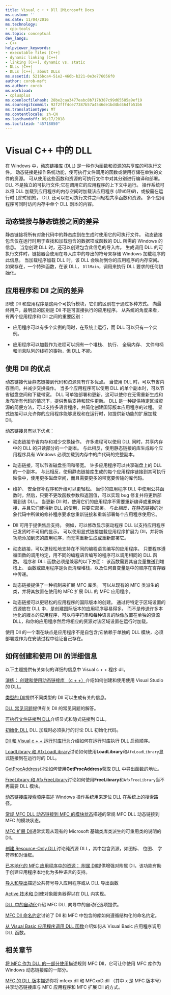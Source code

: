 ```yaml
---
title: Visual c + + Dll |Microsoft Docs
ms.custom: ''
ms.date: 11/04/2016
ms.technology:
- cpp-tools
ms.topic: conceptual
dev_langs:
- C++
helpviewer_keywords:
- executable files [C++]
- dynamic linking [C++]
- linking [C++], dynamic vs. static
- DLLs [C++]
- DLLs [C++], about DLLs
ms.assetid: 5216bca4-51e2-466b-b221-0e3e776056f0
author: corob-msft
ms.author: corob
ms.workload:
- cplusplus
ms.openlocfilehash: 28be2caa3477eabc8b717b387c99d65585a9ef19
ms.sourcegitcommit: 92f2fff4ce77387b57a4546de1bd4bd464fb51b6
ms.translationtype: MT
ms.contentlocale: zh-CN
ms.lasthandoff: 09/17/2018
ms.locfileid: "45718050"
---
```

# <a name="dlls-in-visual-c"></a>Visual C++ 中的 DLL

在 Windows 中，动态链接库 (DLL) 是一种作为函数和资源的共享库的可执行文件。 动态链接是操作系统功能，使可执行文件调用的函数或使用存储在单独的文件的资源。 可从使用这些函数和资源的可执行文件中对其分别进行编译和部署。 DLL 不是独立的可执行文件;它在调用它的应用程序的上下文中运行。 操作系统可以将 DLL 加载到应用程序的内存空间时加载该应用程序 (*隐式链接*)，或按需在运行时 (*显式链接*)。 DLL 还可以在可执行文件之间轻松共享函数和资源。 多个应用程序可同时访问内存中单个 DLL 副本的内容。

## <a name="differences-between-dynamic-linking-and-static-linking"></a>动态链接与静态链接之间的差异

静态链接将所有对象代码中的静态库到在生成时使用它的可执行文件。 动态链接包含仅在运行时用于查找和加载包含的数据项或函数的 DLL 所需的 Windows 的信息。 当您创建 DLL 时，还可以创建包含此信息的导入库。 生成调用 DLL 的可执行文件时，链接器会使用在导入库中的导出的符号来存储 Windows 加载程序的此信息。 当加载程序加载 DLL 时，该 DLL 会映射到你的应用程序的内存空间。 如果存在，一个特殊函数，在该 DLL， `DllMain`，调用来执行 DLL 要求的任何初始化。

<a name="differences-between-applications-and-dlls"></a>

## <a name="differences-between-applications-and-dlls"></a>应用程序和 Dll 之间的差异

即使 Dll 和应用程序是这两个可执行模块，它们的区别在于通过多种方式。 向最终用户，最明显的区别是 Dll 不是可直接执行的应用程序。 从系统的角度来看，有两个应用程序和 Dll 之间的重要区别：

- 应用程序可以有多个实例的同时，在系统上运行，而 DLL 可以只有一个实例。

- 应用程序可以加载作为进程可以拥有一个堆栈、 执行、 全局内存、 文件句柄和消息队列的线程的事物，但 DLL 不能。

<a name="advantages-of-using-dlls"></a>

## <a name="advantages-of-using-dlls"></a>使用 Dll 的优点

动态链接代替静态链接到代码和资源具有许多优点。 当使用 DLL 时，可以节省内存空间，并减少交换操作。 当多个应用程序可以使用 DLL 的单个副本时，可以节省磁盘空间和下载带宽。 DLL 可单独部署和更新，这可以使你在无需重新生成和发布所有代码的情况下，提供售后支持和软件更新。 DLL 是一种提供特定区域资源的简便方法，可以支持多语言程序，并简化创建国际版本应用程序的过程。 显式链接可以允许你的应用程序能够发现和在运行时，如提供新功能的扩展加载 Dll。

动态链接具有以下优点：

- 动态链接节省内存和减少交换操作。 许多进程可以使用 DLL 同时，共享内存中的 DLL 的只读部分的一个副本。 与此相反，使用静态链接的库生成每个应用程序具有 Windows 必须加载到内存中的库代码的完整副本。

- 动态链接，可以节省磁盘空间和带宽。 许多应用程序可以共享磁盘上的 DLL 的一个副本。 与此相反，使用静态链接库生成的每个应用程序链接到其可执行映像中，使用更多磁盘空间，而且需要更多的带宽要传输的库代码。

- 维护、 安全修补程序和升级可以更轻松。 当你的应用程序 DLL 中使用公共函数时，然后，只要不更改函数参数和返回值，可以实现 bug 修复并将更新部署到该 DLL。 当更新 Dll 时，使用它们的应用程序不需要重新编译或重新链接，并且它们使得新 DLL 的使用，只要它部署。 与此相反，在静态链接的对象代码中所做的修补程序要求您重新链接和重新部署每个应用程序使用它。

- Dll 可用于提供售后支持。 例如，可以修改显示驱动程序 DLL 以支持应用程序已发货时不可用的显示。 可以使用显式链接加载应用程序扩展为 Dll，并将新功能添加到您的应用程序，而无需重新生成或重新部署它。

- 动态链接，可以更轻松地支持在不同的编程语言编写的应用程序。 只要程序遵循函数的调用约定，用不同的编程语言编写的程序可以调用相同的 DLL 函数。 程序和 DLL 函数必须是兼容的以下方面： 该函数需要其自变量推送到堆栈上、 函数或应用程序是负责清理堆栈，以及任何自变量是中的顺序在寄存器中传递。

- 动态链接提供了一种机制来扩展 MFC 库类。 可以从现有的 MFC 类派生的类，并将其放置在使用的 MFC 扩展 DLL 的 MFC 应用程序。

- 动态链接可以更轻松的应用程序的国际版本的创建。 通过将特定于区域设置的资源放在 DLL 中，是创建国际版本的应用程序容易得多。 而不是传送许多本地化的版本的应用程序，可以将字符串和每种语言的映像放置在单独的资源 DLL，和你的应用程序然后将相应的资源对该区域设置在运行时加载。

使用 Dll 的一个潜在缺点是应用程序不是自包含;它依赖于单独的 DLL 模块，必须部署或作为在安装过程中验证自己存在。

## <a name="more-information-on-how-to-create-and-use-dlls"></a>如何创建和使用 Dll 的详细信息

以下主题提供有关如何的详细的信息中 Visual c + + 程序 dll。

[演练： 创建和使用动态链接库 （c + +）](../build/walkthrough-creating-and-using-a-dynamic-link-library-cpp.md)介绍如何创建和使用使用 Visual Studio 的 DLL。

[类型的 Dll](../build/kinds-of-dlls.md)提供不同类型的 Dll 可以生成有关的信息。

[DLL 常见问题](../build/dll-frequently-asked-questions.md)提供有关 Dll 的常见问题的解答。

[可执行文件链接到 DLL](../build/linking-an-executable-to-a-dll.md)介绍显式和隐式链接到 DLL。

[初始化 DLL](../build/run-time-library-behavior.md#initializing-a-dll) DLL 加载时必须执行的讨论 DLL 初始化代码。

[Dll 和 Visual c + + 运行时库行为](../build/run-time-library-behavior.md)介绍如何在运行时库执行 DLL 启动顺序。

[LoadLibrary 和 AfxLoadLibrary](../build/loadlibrary-and-afxloadlibrary.md)讨论如何使用**LoadLibrary**和`AfxLoadLibrary`显式链接到在运行时的 DLL。

[GetProcAddress](../build/getprocaddress.md)讨论如何使用**GetProcAddress**获取 DLL 中导出函数的地址。

[FreeLibrary 和 AfxFreeLibrary](../build/freelibrary-and-afxfreelibrary.md)讨论如何使用**FreeLibrary**和`AfxFreeLibrary`当不再需要 DLL 模块。

[动态链接库搜索顺序](/windows/desktop/Dlls/dynamic-link-library-search-order)描述 Windows 操作系统用来定位 DLL 在系统上的搜索路径。

[常规 MFC DLL 动态链接到 MFC 的模块状态](../build/module-states-of-a-regular-dll-dynamically-linked-to-mfc.md)描述的常规 MFC DLL 动态链接到 MFC 的模块状态。

[MFC 扩展 Dll](../build/extension-dlls-overview.md)通常实现从现有的 Microsoft 基础类库类派生的可重用类的说明的 Dll。

[创建 Resource-Only DLL](../build/creating-a-resource-only-dll.md)讨论纯资源 DLL，其中包含资源，如图标、 位图、 字符串和对话框。

[已本地化的 MFC 应用程序中的资源： 附属 Dll](../build/localized-resources-in-mfc-applications-satellite-dlls.md)提供增强对附属 Dll，该功能有助于创建应用程序本地化为多种语言的支持。

[导入和导出](../build/importing-and-exporting.md)描述公共符号导入应用程序或从 DLL 导出函数

[Active 技术和 Dll](../build/active-technology-and-dlls.md)使对象服务器得以在 DLL 内实现。

[DLL 中的自动化](../build/automation-in-a-dll.md)介绍 MFC DLL 向导中的自动化选项提供。

[MFC Dll 命名约定](../mfc/mfc-library-versions.md#mfc-static-library-naming-conventions)讨论了 Dll 和 MFC 中包含的库如何遵循结构化的命名约定。

[从 Visual Basic 应用程序调用 DLL 函数](../build/calling-dll-functions-from-visual-basic-applications.md)介绍如何从 Visual Basic 应用程序调用 DLL 函数。

## <a name="related-sections"></a>相关章节

[将 MFC 作为 DLL 的一部分使用](../mfc/tn011-using-mfc-as-part-of-a-dll.md)描述规则 MFC Dll，它可让你使用 MFC 库作为 Windows 动态链接库的一部分。

[MFC 的 DLL 版本](../mfc/tn033-dll-version-of-mfc.md)描述你将 mfcxx.dll 和 MFCxxD.dll （其中 x 是 MFC 版本号） 共享动态链接库与 MFC 应用程序和 MFC 扩展 Dll 的方式。
